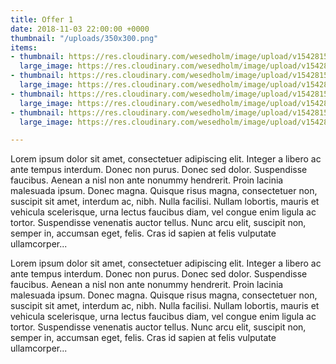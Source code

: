 ```yaml
---
title: Offer 1
date: 2018-11-03 22:00:00 +0000
thumbnail: "/uploads/350x300.png"
items:
- thumbnail: https://res.cloudinary.com/wesedholm/image/upload/v1542815212/assets/thumb-01.png
  large_image: https://res.cloudinary.com/wesedholm/image/upload/v1542815212/assets/image-01.png
- thumbnail: https://res.cloudinary.com/wesedholm/image/upload/v1542815212/assets/thumb-02.png
  large_image: https://res.cloudinary.com/wesedholm/image/upload/v1542815210/assets/image-02.png
- thumbnail: https://res.cloudinary.com/wesedholm/image/upload/v1542815212/assets/thumb-03.png
  large_image: https://res.cloudinary.com/wesedholm/image/upload/v1542815210/assets/image-03.png
- thumbnail: https://res.cloudinary.com/wesedholm/image/upload/v1542815212/assets/thumb-04.png
  large_image: https://res.cloudinary.com/wesedholm/image/upload/v1542815210/assets/image-04.png

---
```

Lorem ipsum dolor sit amet, consectetuer adipiscing elit. Integer a libero ac ante tempus interdum. Donec non purus. Donec sed dolor. Suspendisse faucibus. Aenean a nisl non ante nonummy hendrerit. Proin lacinia malesuada ipsum. Donec magna. Quisque risus magna, consectetuer non, suscipit sit amet, interdum ac, nibh. Nulla facilisi. Nullam lobortis, mauris et vehicula scelerisque, urna lectus faucibus diam, vel congue enim ligula ac tortor. Suspendisse venenatis auctor tellus. Nunc arcu elit, suscipit non, semper in, accumsan eget, felis. Cras id sapien at felis vulputate ullamcorper...

Lorem ipsum dolor sit amet, consectetuer adipiscing elit. Integer a libero ac ante tempus interdum. Donec non purus. Donec sed dolor. Suspendisse faucibus. Aenean a nisl non ante nonummy hendrerit. Proin lacinia malesuada ipsum. Donec magna. Quisque risus magna, consectetuer non, suscipit sit amet, interdum ac, nibh. Nulla facilisi. Nullam lobortis, mauris et vehicula scelerisque, urna lectus faucibus diam, vel congue enim ligula ac tortor. Suspendisse venenatis auctor tellus. Nunc arcu elit, suscipit non, semper in, accumsan eget, felis. Cras id sapien at felis vulputate ullamcorper...